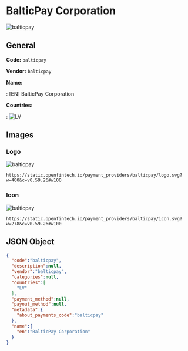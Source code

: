 
# BalticPay Corporation 
![balticpay](https://static.openfintech.io/payment_providers/balticpay/logo.svg?w=400&c=v0.59.26#w100)  

## General 
 
**Code:** `balticpay` 
 
**Vendor:** `balticpay` 
 
**Name:** 
 
:	[EN] BalticPay Corporation 
 
 
**Countries:** 
 
:	![LV](https://cdnjs.cloudflare.com/ajax/libs/flag-icon-css/3.3.0/flags/4x3/lv.svg#w24)  

## Images 

### Logo 
 
![balticpay](https://static.openfintech.io/payment_providers/balticpay/logo.svg?w=400&c=v0.59.26#w100)  

```
https://static.openfintech.io/payment_providers/balticpay/logo.svg?w=400&c=v0.59.26#w100
```  

### Icon 
 
![balticpay](https://static.openfintech.io/payment_providers/balticpay/icon.svg?w=278&c=v0.59.26#w100)  

```
https://static.openfintech.io/payment_providers/balticpay/icon.svg?w=278&c=v0.59.26#w100
```  

## JSON Object 

```json
{
  "code":"balticpay",
  "description":null,
  "vendor":"balticpay",
  "categories":null,
  "countries":[
    "LV"
  ],
  "payment_method":null,
  "payout_method":null,
  "metadata":{
    "about_payments_code":"balticpay"
  },
  "name":{
    "en":"BalticPay Corporation"
  }
}
```  
